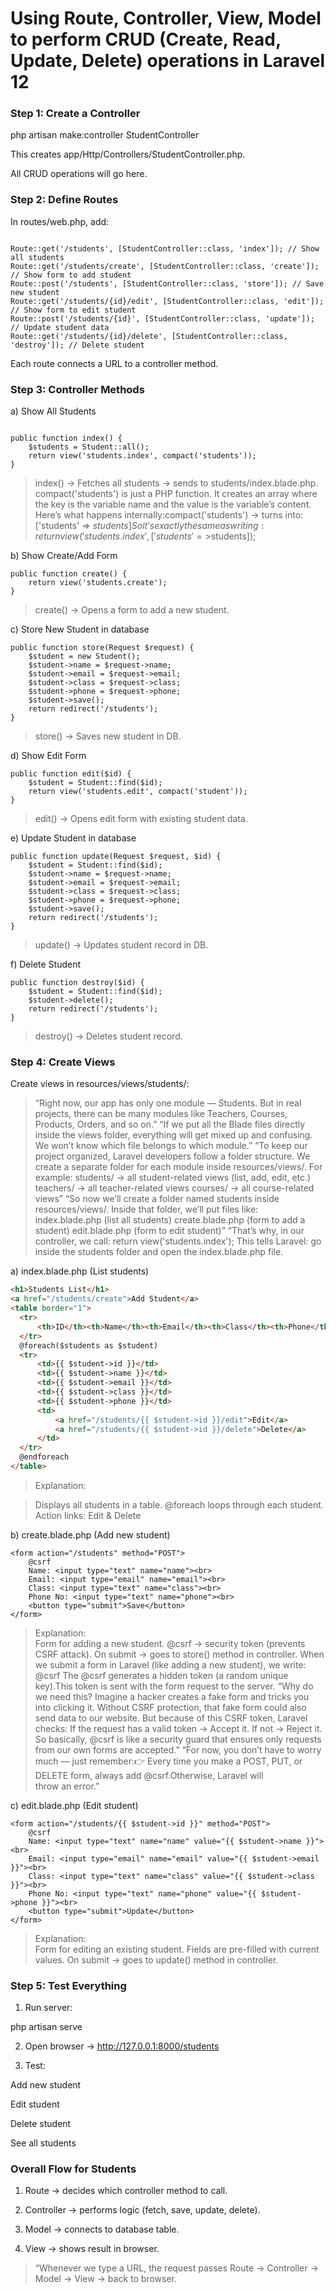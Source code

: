 # Using Route, Controller, View, Model to perform CRUD (Create, Read, Update, Delete) operations in Laravel 12

### Step 1: Create a Controller

 php artisan make:controller StudentController

This creates app/Http/Controllers/StudentController.php.

All CRUD operations will go here.

### Step 2: Define Routes

In routes/web.php, add:  

```use App\Http\Controllers\StudentController;  

Route::get('/students', [StudentController::class, 'index']); // Show all students  
Route::get('/students/create', [StudentController::class, 'create']); // Show form to add student  
Route::post('/students', [StudentController::class, 'store']); // Save new student  
Route::get('/students/{id}/edit', [StudentController::class, 'edit']); // Show form to edit student  
Route::post('/students/{id}', [StudentController::class, 'update']); // Update student data   
Route::get('/students/{id}/delete', [StudentController::class, 'destroy']); // Delete student    
```
Each route connects a URL to a controller method.  

### Step 3: Controller Methods

a) Show All Students

```use App\Models\Student;  

public function index() {  
    $students = Student::all();  
    return view('students.index', compact('students'));  
}  
```
> index() → Fetches all students → sends to students/index.blade.php.  
> compact('students') is just a PHP function. It creates an array where the key is the variable name and the value is the variable’s content.
> Here’s what happens internally:compact('students') → turns into: ['students' => $students]
> So it’s exactly the same as writing: return view('students.index', ['students' => $students]); 

b) Show Create/Add Form

```
public function create() {  
    return view('students.create');  
}  
```
> create() → Opens a form to add a new student.


c) Store New Student in database

```
public function store(Request $request) {  
    $student = new Student();  
    $student->name = $request->name;  
    $student->email = $request->email;
    $student->class = $request->class;
    $student->phone = $request->phone; 
    $student->save();  
    return redirect('/students');  
}
```
> store() → Saves new student in DB.

d) Show Edit Form

```
public function edit($id) {  
    $student = Student::find($id);  
    return view('students.edit', compact('student'));  
}  
```
> edit() → Opens edit form with existing student data.

e) Update Student in database

```
public function update(Request $request, $id) {  
    $student = Student::find($id);  
    $student->name = $request->name;  
    $student->email = $request->email;  
    $student->class = $request->class;  
    $student->phone = $request->phone;   
    $student->save();  
    return redirect('/students');  
}  
```
> update() → Updates student record in DB.

f) Delete Student

```
public function destroy($id) {  
    $student = Student::find($id);  
    $student->delete();  
    return redirect('/students');  
}  
```
> destroy() → Deletes student record.

### Step 4: Create Views

Create views in resources/views/students/:  
> “Right now, our app has only one module — Students. But in real projects, there can be many modules like Teachers, Courses, Products, Orders, and so on.”
> “If we put all the Blade files directly inside the views folder, everything will get mixed up and confusing. We won’t know which file belongs to which module.”
> “To keep our project organized, Laravel developers follow a folder structure.
> We create a separate folder for each module inside resources/views/.
> For example:
> students/ → all student-related views (list, add, edit, etc.)
> teachers/ → all teacher-related views
> courses/ → all course-related views”
> “So now we’ll create a folder named students inside resources/views/.
> Inside that folder, we’ll put files like:
> index.blade.php (list all students)
> create.blade.php (form to add a student)
> edit.blade.php (form to edit student)”
> “That’s why, in our controller, we call:
> return view('students.index');
> This tells Laravel: go inside the students folder and open the index.blade.php file.


a) index.blade.php (List students)  

  ```html
  <h1>Students List</h1> 
  <a href="/students/create">Add Student</a>   
  <table border="1">  
    <tr>  
        <th>ID</th><th>Name</th><th>Email</th><th>Class</th><th>Phone</th><th>Actions</th>  
    </tr>  
    @foreach($students as $student)  
    <tr>  
        <td>{{ $student->id }}</td>  
        <td>{{ $student->name }}</td>  
        <td>{{ $student->email }}</td>
        <td>{{ $student->class }}</td>
        <td>{{ $student->phone }}</td>
        <td>  
            <a href="/students/{{ $student->id }}/edit">Edit</a>  
            <a href="/students/{{ $student->id }}/delete">Delete</a>  
        </td>  
    </tr>  
    @endforeach  
</table>
```
>Explanation:  

>Displays all students in a table.
>@foreach loops through each student.
>Action links: Edit & Delete


b) create.blade.php (Add new student)  

```<h1>Add Student</h1>  
<form action="/students" method="POST">  
    @csrf  
    Name: <input type="text" name="name"><br>  
    Email: <input type="email" name="email"><br>
    Class: <input type="text" name="class"><br>
    Phone No: <input type="text" name="phone"><br>   
    <button type="submit">Save</button>  
</form>
```

>Explanation:  
>Form for adding a new student. @csrf → security token (prevents CSRF attack). On submit → goes to store() method in controller.
>When we submit a form in Laravel (like adding a new student), we write: @csrf
>The @csrf generates a hidden token (a random unique key).This token is sent with the form request to the server.
>“Why do we need this? Imagine a hacker creates a fake form and tricks you into clicking it. Without CSRF protection, that fake form could also send data to our website.
>But because of this CSRF token, Laravel checks: If the request has a valid token → Accept it.
>If not → Reject it.
>So basically, @csrf is like a security guard that ensures only requests from our own forms are accepted.”
>“For now, you don’t have to worry much — just remember:👉 Every time you make a POST, PUT, or DELETE form, always add @csrf.Otherwise, Laravel will throw an error.”

c) edit.blade.php (Edit student)  

```<h1>Edit Student</h1>  
<form action="/students/{{ $student->id }}" method="POST">  
    @csrf  
    Name: <input type="text" name="name" value="{{ $student->name }}"><br>  
    Email: <input type="email" name="email" value="{{ $student->email }}"><br>
    Class: <input type="text" name="class" value="{{ $student->class }}"><br>
    Phone No: <input type="text" name="phone" value="{{ $student->phone }}"><br>  
    <button type="submit">Update</button>  
</form>  

```

>Explanation:  
>Form for editing an existing student. Fields are pre-filled with current values. On submit → goes to update() method in controller.

### Step 5: Test Everything

1. Run server:

php artisan serve  

2. Open browser → http://127.0.0.1:8000/students  

3. Test:

Add new student

Edit student

Delete student

See all students

### Overall Flow for Students

1. Route → decides which controller method to call.


2. Controller → performs logic (fetch, save, update, delete).


3. Model → connects to database table.


4. View → shows result in browser.

> “Whenever we type a URL, the request passes Route → Controller → Model → View → back to browser.

